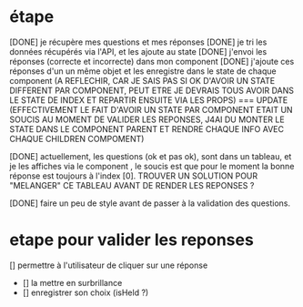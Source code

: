 # étape

[DONE] je récupère mes questions et mes réponses
[DONE] je tri les données récupérés via l'API, et les ajoute au state
[DONE] j'envoi les réponses (correcte et incorrecte) dans mon component <Answer />
[DONE] j'ajoute ces réponses d'un un même objet et les enregistre dans le state de chaque component (A REFLECHIR, CAR JE SAIS PAS SI OK D'AVOIR UN STATE DIFFERENT PAR COMPONENT, PEUT ETRE JE DEVRAIS TOUS AVOIR DANS LE STATE DE INDEX ET REPARTIR ENSUITE VIA LES PROPS) === UPDATE (EFFECTIVEMENT LE FAIT D'AVOIR UN STATE PAR COMPONENT ETAIT UN SOUCIS AU MOMENT DE VALIDER LES REPONSES, J4AI DU MONTER LE STATE DANS LE COMPONENT PARENT ET RENDRE CHAQUE INFO AVEC CHAQUE CHILDREN COMPOMENT)

[DONE] actuellement, les questions (ok et pas ok), sont dans un tableau, et je les affiches via le component <Answer />, le soucis est que pour le moment la bonne réponse est toujours à l'index [0]. TROUVER UN SOLUTION POUR "MELANGER" CE TABLEAU AVANT DE RENDER LES REPONSES ?

[DONE] faire un peu de style avant de passer à la validation des questions.

# etape pour valider les reponses

[] permettre à l'utilisateur de cliquer sur une réponse

- [] la mettre en surbrillance
- [] enregistrer son choix (isHeld ?)
